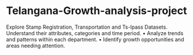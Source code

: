 # Telangana-Growth-analysis-project
Explore Stamp Registration, Transportation and Ts-Ipass Datasets. Understand their attributes, categories and time period. • Analyze trends and patterns within each department. • Identify growth opportunities and areas needing attention. 
